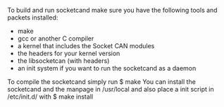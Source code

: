 To build and run socketcand make sure you have the following tools and packets installed:

* make
* gcc or another C compiler
* a kernel that includes the Socket CAN modules
* the headers for your kernel version
* the libsocketcan (with headers)
* an init system if you want to run the socketcand as a daemon

To compile the socketcand simply run
    $ make
You can install the socketcand and the manpage in /usr/local and also place a init script in /etc/init.d/ with
    $ make install
